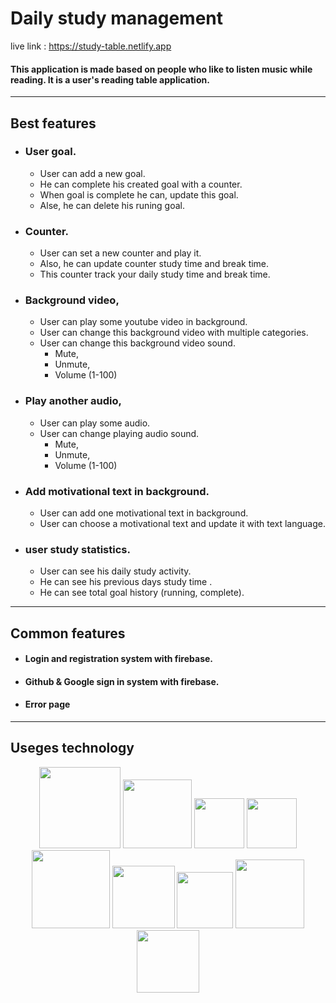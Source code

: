 # Daily study management
live link : https://study-table.netlify.app

#### This application is made based on people who like to listen music while reading. It is a user's reading table application.

___
 
## Best features
- ### User goal.
    - User can add a new goal.
    - He can complete his created goal with a counter.
    - When goal is complete he can, update this goal.
    - Alse, he can delete his runing goal.
- ### Counter.
    - User can set a new counter and play it.
    - Also, he can update counter study time and break time.
    - This counter track your daily study time and break time.
- ### Background video, 
    - User can play some youtube video in background.
    - User can change this background video with multiple categories.
    - User can change this background video sound.
        - Mute,
        - Unmute,
        - Volume (1-100)
- ### Play another audio,
    - User can play some audio.
    - User can change playing audio sound.
        - Mute,
        - Unmute,
        - Volume (1-100)
- ### Add motivational text in background.
    - User can add one motivational text in background.
    - User can choose a motivational text and update it with text language.
- ### user study statistics.
    - User can see his daily study activity.
    - He can see his previous days study time .
    - He can see total goal history (running, complete).
___


## Common features
- #### Login and registration system with firebase.
- #### Github & Google sign in system with firebase.
- #### Error page

___


## Useges technology

<p align="center">
  <img width="130px" src="https://img.shields.io/badge/Tailwind_CSS-38B2AC?style=for-the-badge&logo=tailwind-css&logoColor=white" />
  <img width="110px" src="https://img.shields.io/badge/TypeScript-007ACC?style=for-the-badge&logo=typescript&logoColor=white" />
  <img width="80px" src="https://img.shields.io/badge/React-20232A?style=for-the-badge&logo=react&logoColor=61DAFB" />
  <img width="80px" src="https://img.shields.io/badge/redux-%23593d88.svg?style=for-the-badge&logo=redux&logoColor=white" />
  <img width="125px" src="https://img.shields.io/badge/React_Router-CA4245?style=for-the-badge&logo=react-router&logoColor=white" />
  <img width="100px" src="https://img.shields.io/badge/firebase-ffca28?style=for-the-badge&logo=firebase&logoColor=black" />
  <img width="90px" src="https://img.shields.io/badge/Node%20js-339933?style=for-the-badge&logo=nodedotjs&logoColor=white" />
  <img width="110px" src="https://img.shields.io/badge/Express%20js-000000?style=for-the-badge&logo=express&logoColor=white" />
  <img width="100px" src="https://img.shields.io/badge/MongoDB-4EA94B?style=for-the-badge&logo=mongodb&logoColor=white" />

